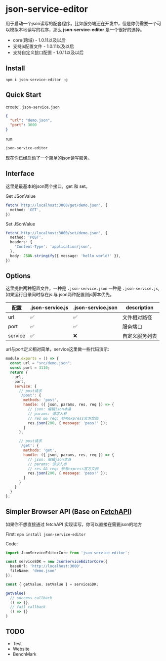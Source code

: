 # json-service-editor

用于启动一个json读写的配套程序。比如服务端还在开发中，但是你仍需要一个可以模拟本地读写的程序，那么 **json-service-editor** 是一个很好的选择。

* core(跨域) - 1.0.11以及以后
* 支持js配置文件 - 1.0.11以及以后
* 支持自定义接口配置 - 1.0.11以及以后

## Install

``` shell
npm i json-service-editor -g
```

## Quick Start

create ``` .json-service.json ```

``` json
{
  "url": "demo.json",
  "port": 3000
}
```

run

``` shell
json-service-editor
```

现在你已经启动了一个简单的json读写服务。

## Interface

这里是最基本的json两个接口，get 和 set。

Get JSonValue

``` typescript
fetch('http://localhost:3000/get/demo.json', {
  method: 'GET',
})
```

Set JSonValue

``` typescript
fetch('http://localhost:3000/set/demo.json', {
  method: 'POST',
  headers: {
    'Content-Type': 'application/json',
  },
  body: JSON.stringify({ message: 'hello world!' }),
})
```

## Options

这里提供两种配置文件，一种是 `.json-service.json` 一种是 `.json-service.js`,如果运行目录同时存在js 与 json两种配置则js脚本优先。

|  配置 |  .json-service.js   | .json-service.json | description |
|  ----  | ----  | ----  | ----  |
|  url | ✅ | ✅ | 文件相对路径 |
| port  | ✅ | ✅ | 服务端口 |
| service  | ✅ | ❌ | 自定义服务列表 |

url与port定义相对简单，service这里做一些代码演示:

``` js
module.exports = () => {
  const url = "src/demo.json";
  const port = 3110;
  return {
    url,
    port,
    service: {
      // post请求
      '/post': {
        methods: 'post',
        handle: ({ json, params, res, req }) => {
          // json: 编辑json本身
          // params: 请求入参
          // res && req: 参考express官方文档
          res.json(200, { message: 'pass!' });
        }
      },

      // post请求
      '/get': {
        methods: 'get',
        handle: ({ json, params, res, req }) => {
          // json: 编辑json本身
          // params: 请求入参
          // res && req: 参考express官方文档
          res.json(200, { message: 'pass!' });
        }
      }
    }
  }
};
```

## Simpler Browser API (Base on [FetchAPI](https://developer.mozilla.org/en-US/docs/Web/API/Fetch_API))

如果你不想直接通过 fetchAPI 实现读写，你可以直接在需要json的地方

First:
``` npm install json-service-editor ```

Code:

``` typescript
import JsonServiceEditorCore from 'json-service-editor';

const serviceSDK = new JsonServiceEditorCore({
  baseUrl: 'http://localhost:3000',
  fileName: 'demo.json'
});

const { getValue, setValue } = serviceSDK;

getValue(
  // success callback
  () => {},
  // fail callback
  () => {}
)

```

## TODO

* Test
* Website
* BenchMark

